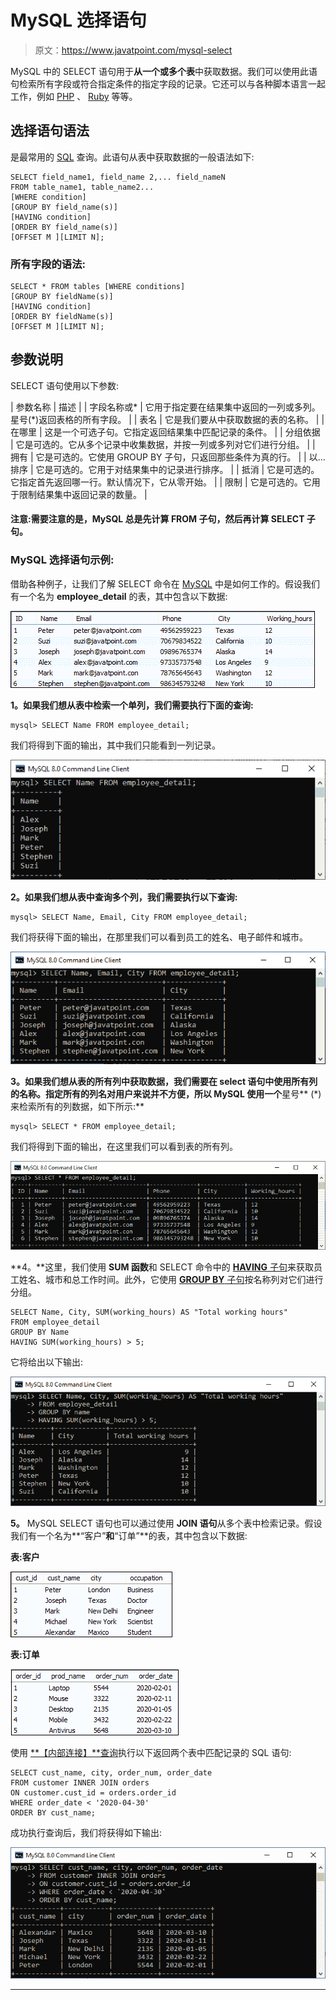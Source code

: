 # MySQL 选择语句

> 原文：<https://www.javatpoint.com/mysql-select>

MySQL 中的 SELECT 语句用于**从一个或多个表**中获取数据。我们可以使用此语句检索所有字段或符合指定条件的指定字段的记录。它还可以与各种脚本语言一起工作，例如 [PHP](https://www.javatpoint.com/php-tutorial) 、 [Ruby](https://www.javatpoint.com/ruby-tutorial) 等等。

## 选择语句语法

是最常用的 [SQL](https://www.javatpoint.com/sql-tutorial) 查询。此语句从表中获取数据的一般语法如下:

```
SELECT field_name1, field_name 2,... field_nameN 
FROM table_name1, table_name2...
[WHERE condition]
[GROUP BY field_name(s)]
[HAVING condition] 
[ORDER BY field_name(s)]
[OFFSET M ][LIMIT N];

```

### 所有字段的语法:

```
SELECT * FROM tables [WHERE conditions]
[GROUP BY fieldName(s)]
[HAVING condition] 
[ORDER BY fieldName(s)]
[OFFSET M ][LIMIT N];

```

## 参数说明

SELECT 语句使用以下参数:

| 参数名称 | 描述 |
| 字段名称或* | 它用于指定要在结果集中返回的一列或多列。星号(*)返回表格的所有字段。 |
| 表名 | 它是我们要从中获取数据的表的名称。 |
| 在哪里 | 这是一个可选子句。它指定返回结果集中匹配记录的条件。 |
| 分组依据 | 它是可选的。它从多个记录中收集数据，并按一列或多列对它们进行分组。 |
| 拥有 | 它是可选的。它使用 GROUP BY 子句，只返回那些条件为真的行。 |
| 以...排序 | 它是可选的。它用于对结果集中的记录进行排序。 |
| 抵消 | 它是可选的。它指定首先返回哪一行。默认情况下，它从零开始。 |
| 限制 | 它是可选的。它用于限制结果集中返回记录的数量。 |

#### 注意:需要注意的是，MySQL 总是先计算 FROM 子句，然后再计算 SELECT 子句。

### MySQL 选择语句示例:

借助各种例子，让我们了解 SELECT 命令在 [MySQL](https://www.javatpoint.com/mysql-tutorial) 中是如何工作的。假设我们有一个名为 **employee_detail** 的表，其中包含以下数据:

![MySQL SELECT Statement](img/b0851728542dca2962b00c1424a2a491.png)

**1。**如果我们想从表中检索一个**单列，我们需要执行下面的查询:**

```
mysql> SELECT Name FROM employee_detail;

```

我们将得到下面的输出，其中我们只能看到一列记录。

![MySQL SELECT Statement](img/91b4a996fa0d25efc24025084e122c18.png)

**2。**如果我们想从表中查询**多个列，我们需要执行以下查询:**

```
mysql> SELECT Name, Email, City FROM employee_detail;

```

我们将获得下面的输出，在那里我们可以看到员工的姓名、电子邮件和城市。

![MySQL SELECT Statement](img/903a4c30f978ff4876896088658955e6.png)

**3。**如果我们想从表的所有列**中获取数据，我们需要在 select 语句中使用所有列的名称。指定所有的列名对用户来说并不方便，所以 MySQL 使用一个**星号** (*)来检索所有的列数据，如下所示:**

```
mysql> SELECT * FROM employee_detail;

```

我们将得到下面的输出，在这里我们可以看到表的所有列。

![MySQL SELECT Statement](img/393d5097f60c689d21fa0c4c77e84677.png)

**4。**这里，我们使用 **SUM 函数**和 SELECT 命令中的 [**HAVING** 子句](https://www.javatpoint.com/mysql-having)来获取员工姓名、城市和总工作时间。此外，它使用 [**GROUP BY** 子句](https://www.javatpoint.com/mysql-group-by)按名称列对它们进行分组。

```
SELECT Name, City, SUM(working_hours) AS "Total working hours"  
FROM employee_detail  
GROUP BY Name  
HAVING SUM(working_hours) > 5;

```

它将给出以下输出:

![MySQL SELECT Statement](img/001ae1fc60bd18665c73983c4bbe8c31.png)

**5。** MySQL SELECT 语句也可以通过使用 **JOIN 语句**从多个表中检索记录。假设我们有一个名为**“客户”**和**“订单”**的表，其中包含以下数据:

**表:客户**

![MySQL SELECT Statement](img/738c39a82a3bee17e4e7143492ffa92b.png)

**表:订单**

![MySQL SELECT Statement](img/d785429b0e30ff0a47b8008baa46cfb0.png)

使用 [**【内部连接】**查询](https://www.javatpoint.com/mysql-inner-join)执行以下返回两个表中匹配记录的 SQL 语句:

```
SELECT cust_name, city, order_num, order_date
FROM customer INNER JOIN orders 
ON customer.cust_id = orders.order_id
WHERE order_date < '2020-04-30'
ORDER BY cust_name;

```

成功执行查询后，我们将获得如下输出:

![MySQL SELECT Statement](img/993b8a99670af38d346096b796cf4f60.png)

* * *